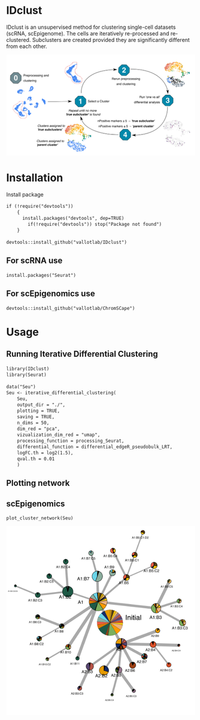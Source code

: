 # IDclust
IDclust is an unsupervised method for clustering single-cell datasets (scRNA, scEpigenome). The cells are iteratively re-processed and re-clustered. Subclusters are created provided they are significantly different from each other.

![alt text](https://github.com/vallotlab/IDclust/blob/master/inst/www/scheme.png?raw=true)

# Installation

Install package

```
if (!require("devtools"))
    {
      install.packages("devtools", dep=TRUE)
        if(!require("devtools")) stop("Package not found")
    }

devtools::install_github("vallotlab/IDclust")
```

## For scRNA use 
```
install.packages("Seurat")
```

## For scEpigenomics use

```
devtools::install_github("vallotlab/ChromSCape")
```

# Usage

## Running Iterative Differential Clustering 

```
library(IDclust)
library(Seurat)

data("Seu")
Seu <- iterative_differential_clustering(
    Seu,
    output_dir = "./",
    plotting = TRUE,
    saving = TRUE,
    n_dims = 50,
    dim_red = "pca",
    vizualization_dim_red = "umap",
    processing_function = processing_Seurat,
    differential_function = differential_edgeR_pseudobulk_LRT,
    logFC.th = log2(1.5),
    qval.th = 0.01
    )
```

## Plotting network
## scEpigenomics 

```
plot_cluster_network(Seu)
```

![alt text](https://github.com/vallotlab/IDclust/blob/master/inst/www/network.png?raw=true)


